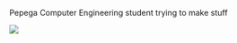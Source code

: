 Pepega Computer Engineering student trying to make stuff

<a href="https://github-readme-stats.vercel.app/api/top-langs/?username=Frogoman&hide=php&theme=tokyonight">
  <img align="left" src="https://github-readme-stats.vercel.app/api/top-langs/?username=Frogoman&hide=php&theme=tokyonight" />
</a>
